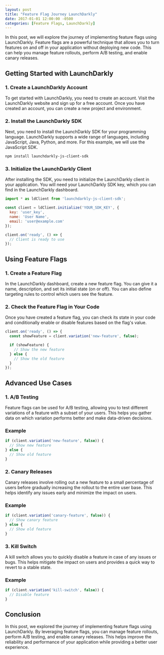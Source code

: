 ```yaml
---
layout: post
title: "Feature Flag Journey LaunchDarkly"
date: 2017-01-01 12:00:00 -0500
categories: [Feature Flags, LaunchDarkly]
---
```


In this post, we will explore the journey of implementing feature flags using LaunchDarkly. Feature flags are a powerful technique that allows you to turn features on and off in your application without deploying new code. This can help you manage feature rollouts, perform A/B testing, and enable canary releases.

## Getting Started with LaunchDarkly

### 1. Create a LaunchDarkly Account

To get started with LaunchDarkly, you need to create an account. Visit the LaunchDarkly website and sign up for a free account. Once you have created an account, you can create a new project and environment.

### 2. Install the LaunchDarkly SDK

Next, you need to install the LaunchDarkly SDK for your programming language. LaunchDarkly supports a wide range of languages, including JavaScript, Java, Python, and more. For this example, we will use the JavaScript SDK.

```sh
npm install launchdarkly-js-client-sdk
```

### 3. Initialize the LaunchDarkly Client

After installing the SDK, you need to initialize the LaunchDarkly client in your application. You will need your LaunchDarkly SDK key, which you can find in the LaunchDarkly dashboard.

```javascript
import * as ldClient from 'launchdarkly-js-client-sdk';

const client = ldClient.initialize('YOUR_SDK_KEY', {
  key: 'user_key',
  name: 'User Name',
  email: 'user@example.com'
});

client.on('ready', () => {
  // Client is ready to use
});
```

## Using Feature Flags

### 1. Create a Feature Flag

In the LaunchDarkly dashboard, create a new feature flag. You can give it a name, description, and set its initial state (on or off). You can also define targeting rules to control which users see the feature.

### 2. Check the Feature Flag in Your Code

Once you have created a feature flag, you can check its state in your code and conditionally enable or disable features based on the flag's value.

```javascript
client.on('ready', () => {
  const showFeature = client.variation('new-feature', false);

  if (showFeature) {
    // Show the new feature
  } else {
    // Show the old feature
  }
});
```

## Advanced Use Cases

### 1. A/B Testing

Feature flags can be used for A/B testing, allowing you to test different variations of a feature with a subset of your users. This helps you gather data on which variation performs better and make data-driven decisions.

### Example

```javascript
if (client.variation('new-feature', false)) {
  // Show new feature
} else {
  // Show old feature
}
```

### 2. Canary Releases

Canary releases involve rolling out a new feature to a small percentage of users before gradually increasing the rollout to the entire user base. This helps identify any issues early and minimize the impact on users.

### Example

```javascript
if (client.variation('canary-feature', false)) {
  // Show canary feature
} else {
  // Show old feature
}
```

### 3. Kill Switch

A kill switch allows you to quickly disable a feature in case of any issues or bugs. This helps mitigate the impact on users and provides a quick way to revert to a stable state.

### Example

```javascript
if (client.variation('kill-switch', false)) {
  // Disable feature
}
```

## Conclusion

In this post, we explored the journey of implementing feature flags using LaunchDarkly. By leveraging feature flags, you can manage feature rollouts, perform A/B testing, and enable canary releases. This helps improve the reliability and performance of your application while providing a better user experience.
